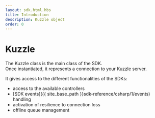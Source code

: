 ```yaml
---
layout: sdk.html.hbs
title: Introduction
description: Kuzzle object
order: 0
---
```


# Kuzzle

The Kuzzle class is the main class of the SDK.  
Once instantiated, it represents a connection to your Kuzzle server.

It gives access to the different functionalities of the SDKs:
 - access to the available controllers
 - [SDK events]({{ site_base_path }}sdk-reference/csharp/1/events) handling
 - activation of resilience to connection loss
 - offline queue management

